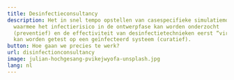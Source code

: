 ```yaml
---
title: Desinfectieconsultancy
description: Het in snel tempo opstellen van casespecifieke simulatiemodellen
  waarmee het infectierisico in de ontwerpfase kan worden onderzocht
  (preventief) en de effectiviteit van desinfectietechnieken eerst “virtueel”
  kan worden getest op een geïnfecteerd systeem (curatief).
button: Hoe gaan we precies te werk?
url: disinfectionconsultancy
image: julian-hochgesang-pvikejwyofa-unsplash.jpg
lang: nl
---
```

